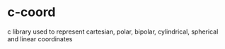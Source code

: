# c-coord
c library used to represent cartesian, polar, bipolar, cylindrical, spherical and linear coordinates
